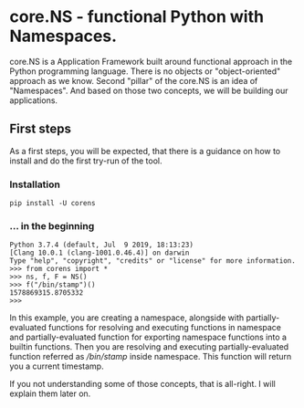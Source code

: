 # core.NS - functional Python with Namespaces.

  core.NS is a Application Framework built around functional approach in the Python
programming language. There is no objects or "object-oriented" approach as we know.
Second "pillar" of the core.NS is an idea of "Namespaces". And based on those two concepts, we will be building our applications.

## First steps

  As a first steps, you will be expected, that there is a guidance on how to install
and do the first try-run of the tool.

### Installation
  ```
  pip install -U corens
  ```

### ... in the beginning
  ```
  Python 3.7.4 (default, Jul  9 2019, 18:13:23)
  [Clang 10.0.1 (clang-1001.0.46.4)] on darwin
  Type "help", "copyright", "credits" or "license" for more information.
  >>> from corens import *
  >>> ns, f, F = NS()
  >>> f("/bin/stamp")()
  1578869315.8705332
  >>>
  ```

  In this example, you are creating a namespace, alongside with partially-evaluated functions for resolving and executing functions in namespace and partially-evaluated function for exporting namespace functions into a builtin functions. Then you are resolving and executing partially-evaluated function referred as _/bin/stamp_ inside namespace. This function will return you a current timestamp.

  If you not understanding some of those concepts, that is all-right. I will explain them later on.
